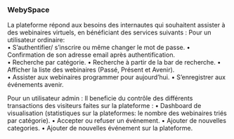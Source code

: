 ### WebySpace
La plateforme répond aux besoins des internautes qui  souhaitent assister à des webinaires virtuels, en bénéficiant des services suivants : 
Pour un utilisateur ordinaire:   
•	S’authentifier/ s’inscrire ou même changer le mot de passe. 
•	Confirmation de son adresse email après authentification.  
•	Recherche par catégorie. 
•	Recherche à partir de la bar de recherche. 
•	Afficher la liste des webinaires (Passé, Présent et Avenir).  
•	Assister aux webinaires programmer pour aujourd’hui. 
•	S’enregistrer aux événements avenir. 

Pour un utilisateur admin :
Il beneficie du contrôle des différents transactions des visiteurs faites sur la plateforme : 
•	Dashboard de visualisation (statistiques sur la plateformes: le nombre des webinaires triés par catégorie). 
•	Accepter ou refuser un événement.
•	Ajouter de nouvelles categories. 
•	Ajouter de nouvelles événement sur la plateforme.
